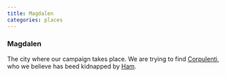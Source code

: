 ```yaml
---
title: Magdalen
categories: places
---
```


### Magdalen

The city where our campaign takes place. We are trying to find [Corpulenti](Corpulenti), who we believe has beed kidnapped by [Ham](Ham).
